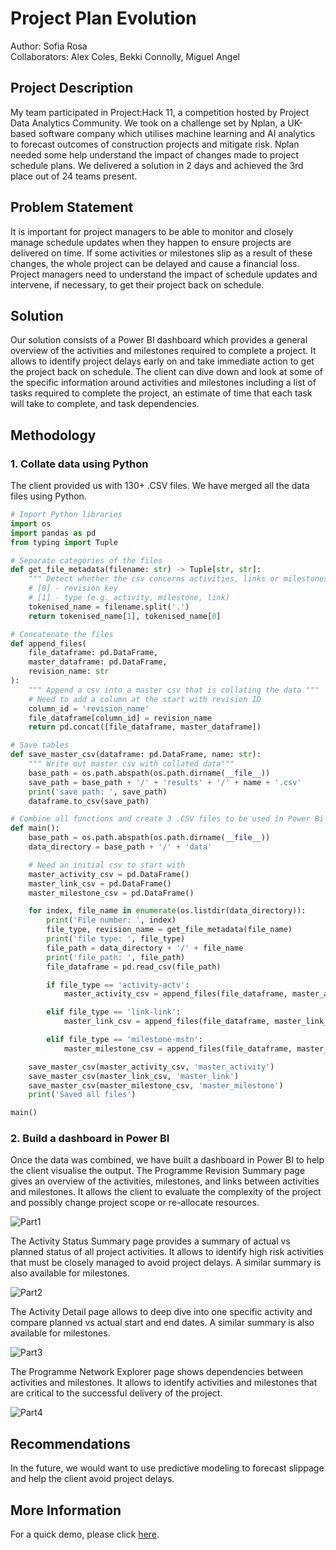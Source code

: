 # Project Plan Evolution
Author: Sofia Rosa
<br>Collaborators: Alex Coles, Bekki Connolly, Miguel Angel


## Project Description
My team participated in Project:Hack 11, a competition hosted by Project Data Analytics Community. We took on a challenge set by Nplan, a UK-based software company which utilises machine learning and AI analytics to forecast outcomes of construction projects and mitigate risk. Nplan needed some help understand the impact of changes made to project schedule plans. We delivered a solution in 2 days and achieved the 3rd place out of 24 teams present.

## Problem Statement
It is important for project managers to be able to monitor and closely manage schedule updates when they happen to ensure projects are delivered on time. If some activities or milestones slip as a result of these changes, the whole project can be delayed and cause a financial loss. Project managers need to understand the impact of schedule updates and intervene, if necessary, to get their project back on schedule. 

## Solution
Our solution consists of a Power BI dashboard which provides a general overview of the activities and milestones required to complete a project. It allows to identify project delays early on and take immediate action to get the project back on schedule. The client can dive down and look at some of the specific information around activities and milestones including a list of tasks required to complete the project, an estimate of time that each task will take to complete, and task dependencies.

## Methodology

### 1. Collate data using Python
The client provided us with 130+ .CSV files. We have merged all the data files using Python.
```python
# Import Python libraries
import os
import pandas as pd
from typing import Tuple
```
```python
# Separate categories of the files
def get_file_metadata(filename: str) -> Tuple[str, str]:
    """ Detect whether the csv concerns activities, links or milestones """
    # [0] - revision key
    # [1] - type (e.g. activity, milestone, link)
    tokenised_name = filename.split('.')
    return tokenised_name[1], tokenised_name[0]
```
```python
# Concatenate the files
def append_files(
    file_dataframe: pd.DataFrame,
    master_dataframe: pd.DataFrame,
    revision_name: str
):
    """ Append a csv into a master csv that is collating the data """
    # Need to add a column at the start with revision ID
    column_id = 'revision_name'
    file_dataframe[column_id] = revision_name
    return pd.concat([file_dataframe, master_dataframe])
```
```python
# Save tables
def save_master_csv(dataframe: pd.DataFrame, name: str):
    """ Write out master csv with collated data"""
    base_path = os.path.abspath(os.path.dirname(__file__))
    save_path = base_path + '/' + 'results' + '/' + name + '.csv'
    print('save path: ', save_path)
    dataframe.to_csv(save_path)
```
```python
# Combine all functions and create 3 .CSV files to be used in Power Bi
def main():
    base_path = os.path.abspath(os.path.dirname(__file__))
    data_directory = base_path + '/' + 'data'

    # Need an initial csv to start with
    master_activity_csv = pd.DataFrame()
    master_link_csv = pd.DataFrame()
    master_milestone_csv = pd.DataFrame()

    for index, file_name in enumerate(os.listdir(data_directory)):
        print('File number: ', index)
        file_type, revision_name = get_file_metadata(file_name)
        print('file type: ', file_type)
        file_path = data_directory + '/' + file_name
        print('file_path: ', file_path)
        file_dataframe = pd.read_csv(file_path)

        if file_type == 'activity-actv':
            master_activity_csv = append_files(file_dataframe, master_activity_csv, revision_name)

        elif file_type == 'link-link':
            master_link_csv = append_files(file_dataframe, master_link_csv, revision_name)

        elif file_type == 'milestone-mstn':
            master_milestone_csv = append_files(file_dataframe, master_milestone_csv, revision_name)

    save_master_csv(master_activity_csv, 'master_activity')
    save_master_csv(master_link_csv, 'master_link')
    save_master_csv(master_milestone_csv, 'master_milestone')
    print('Saved all files')

main()
```
### 2. Build a dashboard in Power BI
Once the data was combined, we have built a dashboard in Power BI to help the client visualise the output. The Programme Revision Summary page gives an overview of the activities, milestones, and links between activities and milestones. It allows the client to evaluate the complexity of the project and possibly change project scope or re-allocate resources.

![Part1](https://user-images.githubusercontent.com/68342642/151710962-516aa8ff-a124-49a9-b743-49577c4a7277.gif)

The Activity Status Summary page provides a summary of actual vs planned status of all project activities. It allows to identify high risk activities that must be closely managed to avoid project delays. A similar summary is also available for milestones.

![Part2](https://user-images.githubusercontent.com/68342642/151712470-15f99c0b-0644-4043-920d-9b04addc1253.gif)

The Activity Detail page allows to deep dive into one specific activity and compare planned vs actual start and end dates. A similar summary is also available for milestones.

![Part3](https://user-images.githubusercontent.com/68342642/151712476-5ff2a929-7c3a-411e-8ce6-6f689b4b6831.gif)

The Programme Network Explorer page shows dependencies between activities and milestones. It allows to identify activities and milestones that are critical to the successful delivery of the project.

![Part4](https://user-images.githubusercontent.com/68342642/151712479-dacfea15-ab14-4d61-a73e-b3928e076e29.gif)

## Recommendations
In the future, we would want to use predictive modeling to forecast slippage and help the client avoid project delays.

## More Information
For a quick demo, please click [here](https://www.youtube.com/watch?v=_ZPRI1GVmEw&list=PLM0EU9nRaeVAAdF2xO_BZK00a8fN7ki1P&index=3).
